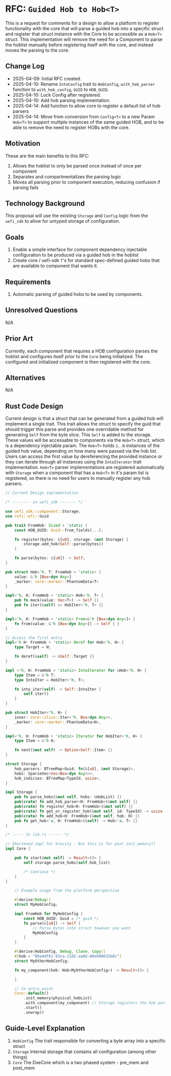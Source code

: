 # RFC: `Guided Hob to Hob<T>`

This is a request for comments for a design to allow a platform to register functionality with the core that will parse
a guided hob into a specific struct and register that struct instance with the Core to be accessible as a `Hob<T>`
struct. This implementation will remove the need for a Component to parse the hoblist manually before registering
itself with the core, and instead moves the parsing to the core.

## Change Log

- 2025-04-09: Initial RFC created.
- 2025-04-10: Rename `IntoConfig` trait to `HobConfig`, `with_hob_parser` function to `with_hob_config`, `GUID` to
  `HOB_GUID`.
- 2025-04-10: Lock Config after registered.
- 2025-04-10: Add hob parsing implementation.
- 2025-04-14: Add function to allow core to register a default list of hob parsers
- 2025-04-14: Move from conversion from `Config<T>` to a new Param `Hob<T>` to support multiple instances of the same
  guided HOB, and to be able to remove the need to register HOBs with the core.

## Motivation

These are the main benefits to this RFC:

1. Allows the hoblist to only be parsed once instead of once per component
2. Separates and compartmentalizes the parsing logic
3. Moves all parsing prior to component execution, reducing confusion if parsing fails

## Technology Background

This proposal will use the existing `Storage` and `Config` logic from the `uefi_sdk` to allow for untyped storage of configuration.

## Goals

1. Enable a simple interface for component dependency injectable configuration to be produced via a guided hob in the
   hoblist
2. Create core / uefi-sdk `T`'s for standard spec-defined guided hobs that are available to component that wants it.

## Requirements

1. Automatic parsing of guided hobs to be used by components.

## Unresolved Questions

N/A

## Prior Art

Currently, each component that requires a HOB configuration parses the hoblist and configures itself prior to the
`Core` being initialized. The configured and initialized component is then registered with the core.

## Alternatives

N/A

## Rust Code Design

Current design is that a struct that can be generated from a guided hob will implement a single trait. This trait
allows the struct to specify the guid that should trigger this parse and provides one overridable method for
generating `Self` from the byte slice. This `Self` is added to the storage. These values will be accessable to
components via the `Hob<T>` struct, which is a dependency injectable param. The `Hob<T>` holds `1..N` instances of
the guided hob value, depending on how many were passed via the hob list. Users can access the first value by
dereferencing the provided instance or they can iterate through all instances using the `IntoIterator` trait
implementation. `Hob<T>` parser implementations are registered automatically with `Storage` when a component that has
a `Hob<T>` in it's param list is registered, so there is no need for users to manually register any hob parsers.

```rust
// Current Design implementation

/* -------- in uefi_sdk ------- */

use uefi_sdk::component::Storage;
use refi::efi::Guid

pub trait FromHob: Sized + 'static {
    const HOB_GUID: Guid::from_fields(...);

    fn register(bytes: &[u8], storage: &mut Storage) {
        storage.add_hob(Self::parse(bytes))
    }

    fn parse(bytes: &[u8]) -> Self;
}

pub struct Hob<'h, T: FromHob + 'static> {
    value: &'h [Box<dyn Any>]
    _marker: core::marker::PhantomData<T>
}

impl<'h, H: FromHob + 'static> Hob<'h, T> {
    pub fn mock(value: Vec<T>) -> Self {}
    pub fn iter(&self) => HobIter<'h, T> {}
}

impl<'h, H: FromHob + 'static> From<&'h [Box<dyn Any>]> {
    fn from(value: &'h [Box<dyn Any>]) -> Self { }
}

// Access the first entry
impl<'h H: FromHob + 'static> Deref for Hob<'h, H> {
    type Target = H;

    fn deref(&self) -> &Self::Target {}
}

impl <'h, H: FromHob + 'static> IntoIterator for &Hob<'h, H> {
    type Item = &'h T;
    type IntoIter = HobIter<'h, T>;

    fn into_iter(self) -> Self::IntoIter {
        self.iter()
    }
}

pub struct HobIter<'h, H> {
    inner: core::slice::Iter<'h, Box<dyn Any>>,
    _marker: core::marker::PhantomData<H>,
}

impl<'h, H: FromHob + 'static> Iterator for HobIter<'h, H> {
    type Item = &'h H;

    fn next(&mut self) -> Option<Self::Item> {}
}

struct Storage {
    hob_parsers: BTreeMap<Guid, fn(&[u8], &mut Storage)>,
    hobs: SparseVec<Vec<Box<dyn Any>>>,
    hob_indicies: BTreeMap<TypeId, usize>,
}

impl Storage {
    pub fn parse_hobs(&mut self, hobs: &HobList) {}
    pub(crate) fn add_hob_parser<H: FromHob>(&mut self) {}
    pub(crate) fn register_hob<H: FromHob>(&mut self) {}
    pub(crate) fn get_or_register_hob(&mut self, id: TypeId) -> usize {}
    pub(crate) fn add_hob<H: FromHob>(&mut self, hob: H) {}
    pub fn get_hob<'a, H: FromHob>(&self) -> Hob<'a, T> {}
}

/* ----- In lib.rs ------ */

// Shortened impl for brevity - But this is for post init_memory()
impl Core {

    pub fn start(mut self) -> Result<()> {
        self.storage.parse_hobs(self.hob_list)

        /* Continue */
    }
}
```

``` rust
    // Example usage from the platform perspective

    #[derive(Debug)]
    struct MyHobConfig;

    impl FromHob for MyHobConfig {
        const HOB_GUID: Guid = /* guid */
        fn parse(&[u8]) -> Self {
            // Parse bytes into struct however you want
            MyHobConfig
        }
    }

    #[derive(HobConfig, Debug, Clone, Copy)]
    #[hob = "8be4df61-93ca-11d2-aa0d-00e098032b8c"]
    struct MyOtherHobConfig;

    fn my_component(hob: Hob<MyOtherHobConfig>) -> Result<()> {

    }

    // In entry point
    Core::default()
        .init_memory(physical_hobList)
        .with_component(my_component) // Storage registers the hob parser for `MyOtherHobConfig`, which will run
        .start()
        .unwrap()
```

## Guide-Level Explanation

1. `HobConfig` The trait responsible for converting a byte array into a specific struct
2. `Storage` Internal storage that contains all configuration (among other things)
3. `Core` The DxeCore which is a two phased system - pre_mem and post_mem
